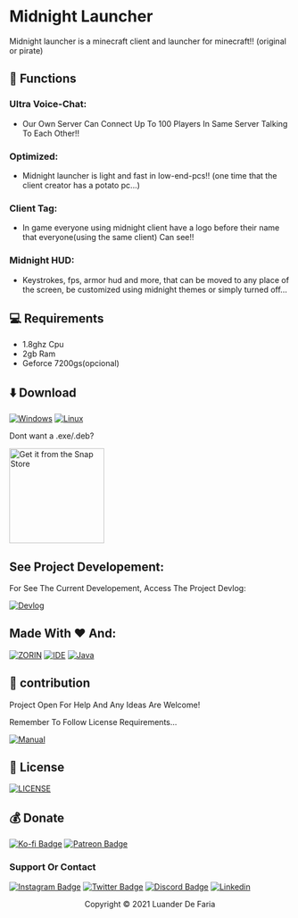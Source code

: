 # Midnight Launcher

Midnight launcher is a minecraft client and launcher for minecraft!! (original or pirate)

## 🔧 Functions

### Ultra Voice-Chat:
- Our Own Server Can Connect Up To 100 Players In Same Server Talking To Each Other!!

### Optimized:
- Midnight launcher is light and fast in low-end-pcs!! (one time that the client creator has a potato pc...)

### Client Tag:
- In game everyone using midnight client have a logo before their name that everyone(using the same client) Can see!!

### Midnight HUD:
- Keystrokes, fps, armor hud and more, that can be moved to any place of the screen, be customized using midnight themes or simply turned off...

## 💻 Requirements

- 1.8ghz Cpu
- 2gb Ram
- Geforce 7200gs(opcional)

## ⬇️ Download

[![Windows](https://img.shields.io/badge/Windows-0078D6?style=for-the-badge&logo=windows&logoColor=white)](https://github.com/LuanderFarias/Cheep/releases)
[![Linux](https://img.shields.io/badge/Linux-FF6600?style=for-the-badge&logo=linux&logoColor=white)](https://github.com/LuanderFarias/Cheep/releases)

Dont want a .exe/.deb?

<a href="https://snapcraft.io/">
  <img width="170px" alt="Get it from the Snap Store" src="https://snapcraft.io/static/images/badges/en/snap-store-black.svg" />
</a>

<p></p>

## See Project Developement:

For See The Current Developement, Access The Project Devlog:

[![Devlog](https://img.shields.io/badge/Devlog-999999?style=for-the-badge&logo=Files&logoColor=white
)](./DEVLOG.md)

## Made With ❤️ And:
[![ZORIN](https://img.shields.io/badge/Zorin_OS_15.3_lite-0CC1F3?style=for-the-badge&logo=Zorin&logoColor=white)](https://zorin.com/)
[![IDE](https://img.shields.io/badge/Visual_studio_code-0078D4?style=for-the-badge&logo=visual%20studio%20code&logoColor=white)](https://code.visualstudio.com/)
[![Java](https://img.shields.io/badge/java-%23ED8B00.svg?style=for-the-badge&logo=java&logoColor=white)](https://)

## 🤝 contribution

Project Open For Help And Any Ideas Are Welcome!

Remember To Follow License Requirements...

[![Manual](https://img.shields.io/badge/Manual-999999?style=for-the-badge&logo=BookStack&logoColor=white
)](https://github.com/midnightlauncher/Manual)

## 🔖 License
[![LICENSE](https://img.shields.io/badge/Custom_GPL_3.0-E58080?style=for-the-badge&logo=bookstack&logoColor=white)](/LICENSE)

## 💰 Donate
[![Ko-fi Badge](https://img.shields.io/badge/Ko--fi-F16061?style=for-the-badge&logo=ko-fi&logoColor=white)](https://ko-fi.com/luanderfarias)
[![Patreon Badge](https://img.shields.io/badge/Patreon-F96854?style=for-the-badge&logo=patreon&logoColor=white&link=https://patreon.com/LuanderFarias)](https://patreon.com/LuanderFarias)

### Support Or Contact

[![Instagram Badge](https://img.shields.io/badge/Instagram-E4405F?style=for-the-badge&logo=instagram&logoColor=white)](https://instagram.com/luanderfarias/)
[![Twitter Badge](https://img.shields.io/badge/Twitter-1DA1F2?style=for-the-badge&logo=twitter&logoColor=white)](https://twitter.com/LuanderFarias)
[![Discord Badge](https://img.shields.io/badge/Discord-7289DA?style=for-the-badge&logo=discord&logoColor=white&link=https://discord.gg/ZP7fGys)](https://discord.gg/ZP7fGys)
[![Linkedin](https://img.shields.io/badge/LinkedIn-0077B5?style=for-the-badge&logo=linkedin&logoColor=white)](https://www.linkedin.com/in/luander-de-faria-474269205/)

<p align="center">Copyright © 2021 Luander De Faria</p>
